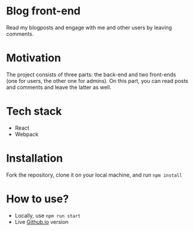 # Blog front-end

Read my blogposts and engage with me and other users by leaving comments.

# Motivation

The project consists of three parts: the back-end and two front-ends \
(one for users, the other one for admins). On this part, you can read posts \
and comments and leave the latter as well.

# Tech stack

-   React
-   Webpack

# Installation

Fork the repository, clone it on your local machine, and run
`npm install`

# How to use?

-   Locally, use `npm run start`
-   Live [Github.io](https://furilon.github.io/blog-user-frontend) version
